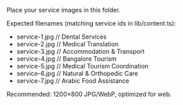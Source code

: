 Place your service images in this folder.

Expected filenames (matching service ids in lib/content.ts):

- service-1.jpg  // Dental Services
- service-2.jpg  // Medical Translation
- service-3.jpg  // Accommodation & Transport
- service-4.jpg  // Bangalore Tourism
- service-5.jpg  // Medical Tourism Coordination
- service-6.jpg  // Natural & Orthopedic Care
- service-7.jpg  // Arabic Food Assistance

Recommended: 1200×800 JPG/WebP, optimized for web.


